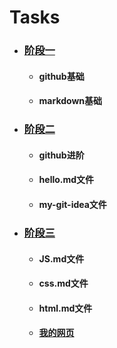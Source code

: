 # Tasks

* ### [阶段一](https://github.com/wy-wa/Tasks/tree/main/%E9%98%B6%E6%AE%B5%E4%B8%80)
  
  * #### github基础
  * #### markdown基础
* ### [阶段二](https://github.com/wy-wa/Tasks/tree/main/%E9%98%B6%E6%AE%B5%E4%BA%8C)
  
  * #### github进阶
  * #### hello.md文件
  * #### my-git-idea文件

+ ### [阶段三](https://github.com/wy-wa/Tasks/tree/main/%E9%98%B6%E6%AE%B5%E4%B8%89)

	+ #### JS.md文件

	+ #### css.md文件

	+ #### html.md文件

	+ #### [我的网页](https://wy-wa.github.io/)
	
	
